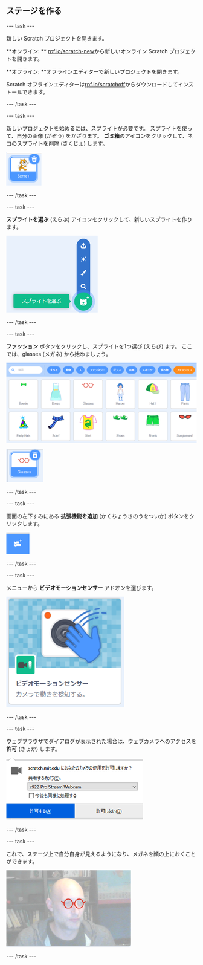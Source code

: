 ## ステージを作る

--- task ---

新しい Scratch プロジェクトを開きます。

**オンライン: ** [rpf.io/scratch-new](https://rpf.io/scratch-new)から新しいオンライン Scratch プロジェクトを開きます。

**オフライン: **オフラインエディターで新しいプロジェクトを開きます。

Scratch オフラインエディターは[rpf.io/scratchoff](https://rpf.io/scratchoff)からダウンロードしてインストールできます。

--- /task ---

--- task ---

新しいプロジェクトを始めるには、スプライトが必要です。 スプライトを使って、自分の画像 (がぞう) をかざります。 **ゴミ箱**のアイコンをクリックして、ネコのスプライトを削除 (さくじょ) します。

![ネコのスプライトのゴミ箱アイコンを表す画像](images/delete-sprite.png)

--- /task ---

--- task ---

**スプライトを選ぶ** (えらぶ) アイコンをクリックして、新しいスプライトを作ります。

![展開 (てんかい) された「スプライトを選ぶ」アイコンを表す画像](images/new-sprite.png)

--- /task ---

--- task ---

**ファッション** ボタンをクリックし、スプライトを1つ選び (えらび) ます。 ここでは、glasses (メガネ) から始めましょう。

![ファッションスプライトをしめす画像](images/fashion.png)

![メガネのスプライトをしめす画像](images/glasses.png)

--- /task ---

--- task ---

画面の左下すみにある **拡張機能を追加** (かくちょうきのうをついか) ボタンをクリックします。

![拡張機能の追加ボタンを表す画像](images/add-extension.png)

--- /task ---

--- task ---

メニューから **ビデオモーションセンサー** アドオンを選びます。

![ビデオ拡張ライブラリの選択 (せんたく) を表す画像](images/video-extension.png)

--- /task ---

--- task ---

ウェブブラウザでダイアログが表示された場合は、ウェブカメラへのアクセスを**許可** (きょか) します。

![カメラへのアクセスを許可するダイアログを表す画像](images/allow-camera.png)

--- /task ---

--- task ---

これで、ステージ上で自分自身が見えるようになり、メガネを顔の上におくことができます。

![顔にメガネをのせた男の人を表す画像](images/man-with-glasses.png)

--- /task ---





